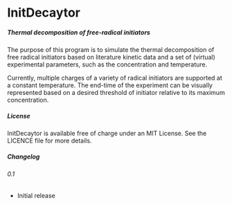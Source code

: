 # InitDecaytor
##### _Thermal decomposition of free-radical initiators_

The purpose of this program is to simulate the thermal decomposition of 
free radical initiators based on literature kinetic data and a set of (virtual)
experimental parameters, such as the concentration and temperature.  

Currently, multiple charges of a variety of radical initiators are supported 
at a constant temperature. The end-time of the experiment can be visually represented
based on a desired threshold of initiator relative to its maximum concentration. 

##### License

InitDecaytor is available free of charge under an MIT License. 
See the LICENCE file for more details.


##### Changelog

###### 0.1
* Initial release



